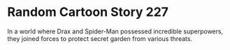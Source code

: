 # Random Cartoon Story 227

In a world where Drax and Spider-Man possessed incredible superpowers, they joined forces to protect secret garden from various threats.